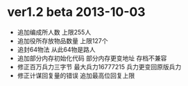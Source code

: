 # ver1.2 beta 2013-10-03

- 追加编成所人数 上限255人
- 追加役所存放物品数量 上限127个
- 追封64物法 从此64物是路人
- 追加部分内存初始化代码 部分内存更变地址 存档不兼容
- 修正百万兵力三字节 最大兵力16777215 兵力更变回原版兵力
- 修正计谋回复量的错误 追加最高位回复上限